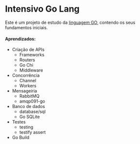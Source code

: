 # Intensivo Go Lang

Este é um projeto de estudo da [linguagem GO](https://go.dev/doc), contendo os seus fundamentos iniciais.

#### Aprendizados:

- Criação de APIs
  - Frameworks
  - Routers
  - Go Chi
  - Middleware
- Concorrência
  - Channel
  - Workers
- Mensageiria
  - RabbitMQ
  - amqp091-go
- Banco de dados
  - database/sql
  - Go SQLite
- Testes
  - testing
  - testify assert
- Go Build
